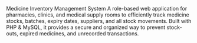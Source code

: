Medicine Inventory Management System
A role-based web application for pharmacies, clinics, and medical supply rooms to efficiently track medicine stocks, batches, expiry dates, suppliers, and all stock movements. Built with PHP &amp; MySQL, it provides a secure and organized way to prevent stock-outs, expired medicines, and unrecorded transactions.
